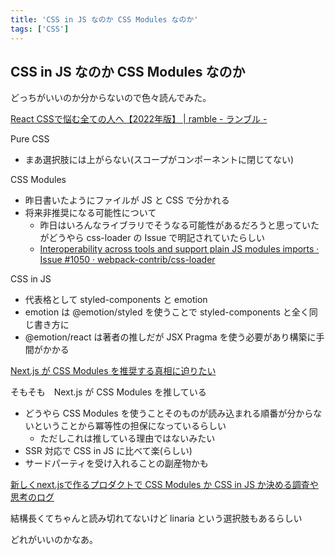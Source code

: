 ```yaml
---
title: 'CSS in JS なのか CSS Modules なのか'
tags: ['CSS']
---
```


## CSS in JS なのか CSS Modules なのか

どっちがいいのか分からないので色々読んでみた。

[React CSSで悩む全ての人へ【2022年版】 \| ramble \- ランブル \-](https://ramble.impl.co.jp/1414/)

Pure CSS

- まあ選択肢には上がらない(スコープがコンポーネントに閉じてない)

CSS Modules

- 昨日書いたようにファイルが JS と CSS で分かれる
- 将来非推奨になる可能性について
  - 昨日はいろんなライブラリでそうなる可能性があるだろうと思っていたがどうやら css-loader の Issue で明記されていたらしい
  - [Interoperability across tools and support plain JS modules imports · Issue \#1050 · webpack\-contrib/css\-loader](https://github.com/webpack-contrib/css-loader/issues/1050#issuecomment-592541379)

CSS in JS

- 代表格として styled-components と emotion
- emotion は @emotion/styled を使うことで styled-components と全く同じ書き方に
- @emotion/react は著者の推しだが JSX Pragma を使う必要があり構築に手間がかかる

[Next\.js が CSS Modules を推奨する真相に迫りたい](https://zenn.dev/takepepe/scraps/6668e9fe402666)

そもそも　Next.js が CSS Modules を推している

- どうやら CSS Modules を使うことそのものが読み込まれる順番が分からないということから冪等性の担保になっているらしい
  - ただしこれは推している理由ではないみたい
- SSR 対応で CSS in JS に比べて楽(らしい)
- サードパーティを受け入れることの副産物かも

[新しくnext\.jsで作るプロダクトで CSS Modules か CSS in JS か決める調査や思考のログ](https://zenn.dev/kondei/scraps/1058662429ad9b)

結構長くてちゃんと読み切れてないけど linaria という選択肢もあるらしい

どれがいいのかなあ。
